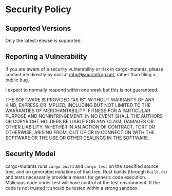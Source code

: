 # Security Policy

## Supported Versions

Only the latest release is supported.

## Reporting a Vulnerability

If you are aware of a security vulnerability or risk in cargo-mutants, please
contact me directly by mail at <mbp@sourcefrog.net>, rather than filing a public
bug.

I expect to normally respond within one week but this is not guaranteed.

THE SOFTWARE IS PROVIDED "AS IS", WITHOUT WARRANTY OF ANY KIND, EXPRESS OR
IMPLIED, INCLUDING BUT NOT LIMITED TO THE WARRANTIES OF MERCHANTABILITY,
FITNESS FOR A PARTICULAR PURPOSE AND NONINFRINGEMENT. IN NO EVENT SHALL THE
AUTHORS OR COPYRIGHT HOLDERS BE LIABLE FOR ANY CLAIM, DAMAGES OR OTHER
LIABILITY, WHETHER IN AN ACTION OF CONTRACT, TORT OR OTHERWISE, ARISING FROM,
OUT OF OR IN CONNECTION WITH THE SOFTWARE OR THE USE OR OTHER DEALINGS IN THE
SOFTWARE.

## Security Model

cargo-mutants runs `cargo build` and `cargo test` on the specified source tree,
and on generated mutations of that tree. Rust builds (through `build.rs`) and
tests necessarily provide a means for generic code execution. Malicious code
under test will have control of the test environment. If the code is not trusted
it should be tested within a strong sandbox.
